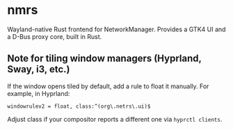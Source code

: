 # nmrs

Wayland-native Rust frontend for NetworkManager. Provides a GTK4 UI and a D-Bus proxy core, built in Rust.

## Note for tiling window managers (Hyprland, Sway, i3, etc.)
If the window opens tiled by default, add a rule to float it manually. For example, in Hyprland:

 ```
 windowrulev2 = float, class:^(org\.netrs\.ui)$
 ```
 Adjust class if your compositor reports a different one via `hyprctl clients`.
